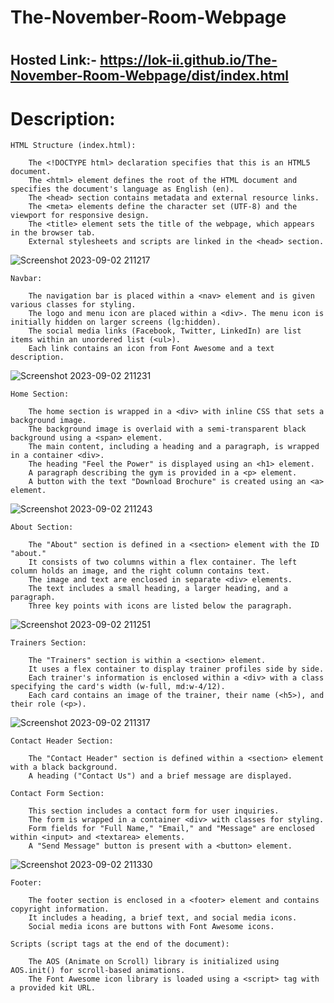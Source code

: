 # The-November-Room-Webpage

# <h2>Hosted Link:- https://lok-ii.github.io/The-November-Room-Webpage/dist/index.html</h2>

# Description: 

    HTML Structure (index.html):

        The <!DOCTYPE html> declaration specifies that this is an HTML5 document.
        The <html> element defines the root of the HTML document and specifies the document's language as English (en).
        The <head> section contains metadata and external resource links.
        The <meta> elements define the character set (UTF-8) and the viewport for responsive design.
        The <title> element sets the title of the webpage, which appears in the browser tab.
        External stylesheets and scripts are linked in the <head> section.

  
![Screenshot 2023-09-02 211217](https://github.com/Lok-ii/The-November-Room-Webpage/assets/129180844/a620c936-33d0-4087-9b60-493c2f23605b)

    Navbar:

        The navigation bar is placed within a <nav> element and is given various classes for styling.
        The logo and menu icon are placed within a <div>. The menu icon is initially hidden on larger screens (lg:hidden).
        The social media links (Facebook, Twitter, LinkedIn) are list items within an unordered list (<ul>).
        Each link contains an icon from Font Awesome and a text description.

![Screenshot 2023-09-02 211231](https://github.com/Lok-ii/The-November-Room-Webpage/assets/129180844/658e6c79-fa7c-407a-b9d6-ee7605978e90)

    Home Section:

        The home section is wrapped in a <div> with inline CSS that sets a background image.
        The background image is overlaid with a semi-transparent black background using a <span> element.
        The main content, including a heading and a paragraph, is wrapped in a container <div>.
        The heading "Feel the Power" is displayed using an <h1> element.
        A paragraph describing the gym is provided in a <p> element.
        A button with the text "Download Brochure" is created using an <a> element.
    
![Screenshot 2023-09-02 211243](https://github.com/Lok-ii/The-November-Room-Webpage/assets/129180844/d4e5be17-f444-45bb-9480-3a8229ff1c70)

    About Section:

        The "About" section is defined in a <section> element with the ID "about."
        It consists of two columns within a flex container. The left column holds an image, and the right column contains text.
        The image and text are enclosed in separate <div> elements.
        The text includes a small heading, a larger heading, and a paragraph.
        Three key points with icons are listed below the paragraph.

![Screenshot 2023-09-02 211251](https://github.com/Lok-ii/The-November-Room-Webpage/assets/129180844/d167c593-83f9-43c9-9725-5d2b3c1a1fd7)

    Trainers Section:

        The "Trainers" section is within a <section> element.
        It uses a flex container to display trainer profiles side by side.
        Each trainer's information is enclosed within a <div> with a class specifying the card's width (w-full, md:w-4/12).
        Each card contains an image of the trainer, their name (<h5>), and their role (<p>).

![Screenshot 2023-09-02 211317](https://github.com/Lok-ii/The-November-Room-Webpage/assets/129180844/2c7fd49e-7c1b-4376-b7e9-ad6d068c28f9)

    Contact Header Section:

        The "Contact Header" section is defined within a <section> element with a black background.
        A heading ("Contact Us") and a brief message are displayed.
    
    Contact Form Section:

        This section includes a contact form for user inquiries.
        The form is wrapped in a container <div> with classes for styling.
        Form fields for "Full Name," "Email," and "Message" are enclosed within <input> and <textarea> elements.
        A "Send Message" button is present with a <button> element.

![Screenshot 2023-09-02 211330](https://github.com/Lok-ii/The-November-Room-Webpage/assets/129180844/32857973-89e7-458e-a6ba-d02e3c7a40e9)

    Footer:

        The footer section is enclosed in a <footer> element and contains copyright information.
        It includes a heading, a brief text, and social media icons.
        Social media icons are buttons with Font Awesome icons.
    
    Scripts (script tags at the end of the document):

        The AOS (Animate on Scroll) library is initialized using AOS.init() for scroll-based animations.
        The Font Awesome icon library is loaded using a <script> tag with a provided kit URL.
